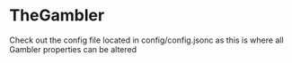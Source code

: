 # TheGambler
Check out the config file located in config/config.jsonc as this is where all Gambler properties can be altered

